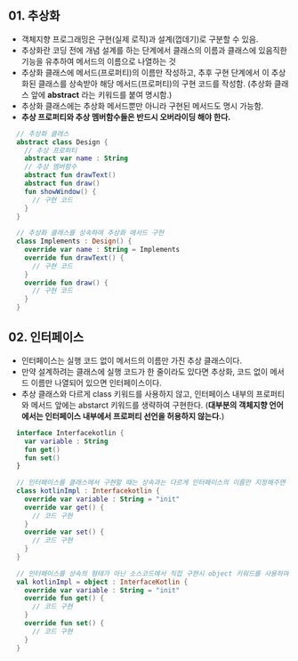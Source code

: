 ## 01. 추상화
- 객체지향 프로그래밍은 구현(실제 로직)과 설계(껍데기)로 구분할 수 있음.
- 추상화란 코딩 전에 개념 설계를 하는 단계에서 클래스의 이름과 클래스에 있음직한 기능을 유추하여 메서드의 이름으로 나열하는 것
- 추상화 클래스에 메서드(프로퍼티)의 이름만 작성하고, 추후 구현 단계에서 이 추상화된 클래스를 상속받아 해당 메서드(프로퍼티)의 구현 코드를 작성함.
  (추상화 클래스 앞에 **abstract** 라는 키워드를 붙여 명시함.)
- 추상화 클래스에는 추상화 메서드뿐만 아니라 구현된 메서드도 명시 가능함.
- **추상 프로퍼티와 추상 멤버함수들은 반드시 오버라이딩 해야 한다.**
``` kotlin
  // 추상화 클래스
  abstract class Design {
    // 추상 프로퍼티
    abstract var name : String
    // 추상 멤버함수
    abstract fun drawText()
    abstract fun draw()
    fun showWindow() {
      // 구현 코드
    } 
  }
  
  // 추상화 클래스를 상속하여 추상화 메서드 구현
  class Implements : Design() {
    override var name : String = Implements
    override fun drawText() {
      // 구현 코드 
    }
    override fun draw() {
      // 구현 코드
    }
  }
```

## 02. 인터페이스
- 인터페이스는 실행 코드 없이 메서드의 이름만 가진 추상 클래스이다.
- 만약 설계하려는 클래스에 실행 코드가 한 줄이라도 있다면 추상화, 코드 없이 메서드 이름만 나열되어 있으면 인터페이스이다.
- 추상 클래스와 다르게 class 키워드를 사용하지 않고, 인터페이스 내부의 프로퍼티와 메서드 앞에는 abstarct 키워드를 생략하여 구현한다.
  (**대부분의 객체지향 언어에서는 인터페이스 내부에서 프로퍼티 선언을 허용하지 않는다.**)
``` kotlin
  interface Interfacekotlin {
    var variable : String
    fun get()
    fun set()
  }
  
  // 인터페이스를 클래스에서 구현할 때는 상속과는 다르게 인터페이스의 이름만 지정해주면 된다. (생성자 필요 없음.)
  class kotlinImpl : Interfacekotlin {
    override var variable : String = "init"
    override var get() {
      // 코드 구현
    }
    override var set() {
      // 코드 구현
    }
  }
  
  // 인터페이스를 상속의 형태가 아닌 소스코드에서 직접 구현시 object 키워드를 사용하여 구현
  val kotlinImpl = object : InterfaceKotlin {
    override var variable : String = "init"
    override fun get() {
      // 코드 구현
    }
    override fun set() {
      // 코드 구현
    }
  }
```
  
